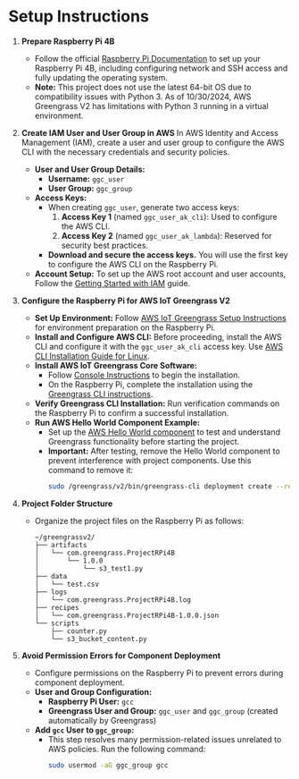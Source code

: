 # Setup Instructions

1. **Prepare Raspberry Pi 4B**
   - Follow the official [Raspberry Pi Documentation](https://www.raspberrypi.org/documentation/) to set up your Raspberry Pi 4B, including configuring network and SSH access and fully updating the operating system.
   - **Note:** This project does not use the latest 64-bit OS due to compatibility issues with Python 3. As of 10/30/2024, AWS Greengrass V2 has limitations with Python 3 running in a virtual environment.

2. **Create IAM User and User Group in AWS**
   In AWS Identity and Access Management (IAM), create a user and user group to configure the AWS CLI with the necessary credentials and security policies.
   - **User and User Group Details:**
     - **Username:** `ggc_user`
     - **User Group:** `ggc_group`
   - **Access Keys:**
     - When creating `ggc_user`, generate two access keys:
       1. **Access Key 1** (named `ggc_user_ak_cli`): Used to configure the AWS CLI.
       2. **Access Key 2** (named `ggc_user_ak_lambda`): Reserved for security best practices.
     - **Download and secure the access keys.** You will use the first key to configure the AWS CLI on the Raspberry Pi.
   - **Account Setup:** To set up the AWS root account and user accounts, Follow the [Getting Started with IAM](https://docs.aws.amazon.com/IAM/latest/UserGuide/getting-started.html) guide.

3. **Configure the Raspberry Pi for AWS IoT Greengrass V2**
   - **Set Up Environment:** Follow [AWS IoT Greengrass Setup Instructions](https://docs.aws.amazon.com/greengrass/v2/developerguide/quick-start.html) for environment preparation on the Raspberry Pi.
   - **Install and Configure AWS CLI:** Before proceeding, install the AWS CLI and configure it with the `ggc_user_ak_cli` access key. Use [AWS CLI Installation Guide for Linux](https://docs.aws.amazon.com/cli/latest/userguide/install-cliv2-linux.html).
   - **Install AWS IoT Greengrass Core Software:**
     - Follow [Console Instructions](https://docs.aws.amazon.com/greengrass/v2/developerguide/gg-cli-install.html) to begin the installation.
     - On the Raspberry Pi, complete the installation using the [Greengrass CLI instructions](https://docs.aws.amazon.com/greengrass/v2/developerguide/quick-start.html).
   - **Verify Greengrass CLI Installation:** Run verification commands on the Raspberry Pi to confirm a successful installation.
   - **Run AWS Hello World Component Example:**
     - Set up the [AWS Hello World component](https://docs.aws.amazon.com/greengrass/v2/developerguide/quick-start.html) to test and understand Greengrass functionality before starting the project.
     - **Important:** After testing, remove the Hello World component to prevent interference with project components. Use this command to remove it:
       ```bash
       sudo /greengrass/v2/bin/greengrass-cli deployment create --remove="com.example.HelloWorld"
       ```

4. **Project Folder Structure**
   - Organize the project files on the Raspberry Pi as follows:
     ```
     ~/greengrassv2/
     ├── artifacts
     │   └── com.greengrass.ProjectRPi4B
     │       └── 1.0.0
     │           └── s3_test1.py
     ├── data
     │   └── test.csv
     ├── logs
     │   └── com.greengrass.ProjectRPi4B.log
     ├── recipes
     │   └── com.greengrass.ProjectRPi4B-1.0.0.json
     └── scripts
         ├── counter.py
         └── s3_bucket_content.py
     ```

5. **Avoid Permission Errors for Component Deployment**
   - Configure permissions on the Raspberry Pi to prevent errors during component deployment.
   - **User and Group Configuration:**
     - **Raspberry Pi User:** `gcc`
     - **Greengrass User and Group:** `ggc_user` and `ggc_group` (created automatically by Greengrass)
   - **Add `gcc` User to `ggc_group`:**
     - This step resolves many permission-related issues unrelated to AWS policies. Run the following command:
       ```bash
       sudo usermod -aG ggc_group gcc
       ```
